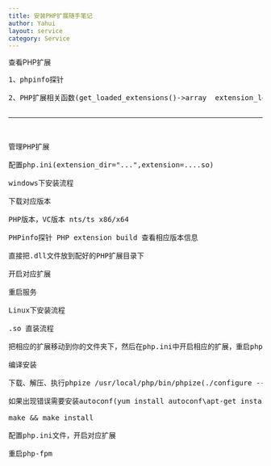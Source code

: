 ```yaml
---
title: 安装PHP扩展随手笔记
author: Yahui
layout: service
category: Service
---
```


查看PHP扩展

<pre style="text-align: left;">
1、phpinfo探针

2、PHP扩展相关函数(get_loaded_extensions()->array  extension_loaded('redis')->bool)

<hr/>

管理PHP扩展

配置php.ini(extension_dir="...",extension=....so)

windows下安装流程

下载对应版本

PHP版本，VC版本 nts/ts x86/x64

PHPinfo探针 PHP extension build 查看相应版本信息

直接把.dll文件放到配好的PHP扩展目录下

开启对应扩展

重启服务

Linux下安装流程

.so 直装流程

把相应的扩展移动到你的文件夹下，然后在php.ini中开启相应的扩展，重启php-fpm

编译安装

下载、解压、执行phpize /usr/local/php/bin/phpize(./configure --with-php-config=/usr/local/php/bin/php-config)

如果出现错误需要安装autoconf(yum install autoconf\apt-get install autoconf)

make && make install

配置php.ini文件，开启对应扩展

重启php-fpm
</pre>